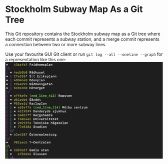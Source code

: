 # Stockholm Subway Map As a Git Tree

This Git repository contains the Stockholm subway map as a Git tree where each commit represents a subway station, and a merge commit represents a connection between two or more subway lines.

Use your favourite GUI Git client or run `git log --all --oneline --graph` for a representation like this one: 
![Screenshot showing the output from git log --graph](assets/screenshot-git-log-graph.png)